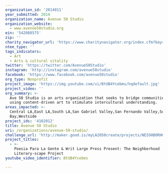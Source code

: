 ```yaml
---
organization_id: '2014011'
year_submitted: 2014
organization_name: Avenue 50 Studio
organization_website:
  - www.avenue50studio.org
ein: '542088575'
zip: ''
charity_navigator_url: 'https://www.charitynavigator.org/index.cfm?bay=search.profile&ein=542088575'
ntee_type: ''
tags_indicators:
  - Art
  - Arts & cultural vitality
twitter: 'https://twitter.com/Avenue50Studio'
instagram: 'http://instagram.com/avenue50studio'
facebook: 'https://www.facebook.com/avenue50studio'
org_type: Nonprofit
project_image: 'https://img.youtube.com/vi/BtUB4Ycebms/hqdefault.jpg'
project_video: ''
org_summary: >-
  Ave 50 Studio is an arts organization that seeks to bridge communities by
  using content-driven art to stimulate intercultural understanding.
areas_impacted: >-
  Central LA,East LA,South LA,San Gabriel Valley,San Fernando Valley,South
  Bay,Westside
project_ids: '4102012'
title: Avenue 50 Studio
uri: /organizations/avenue-50-studio/
challenge_url: 'http://maker.good.is/myLA2050create/projects/NEIGHBORHOODLITSCAPE.html'
project_titles:
  - >-
    Poesia Para La Gente & Writ Large Press Present: The Neighborhood
    Literary-scape Project
youtube_video_identifier: BtUB4Ycebms

---
```

